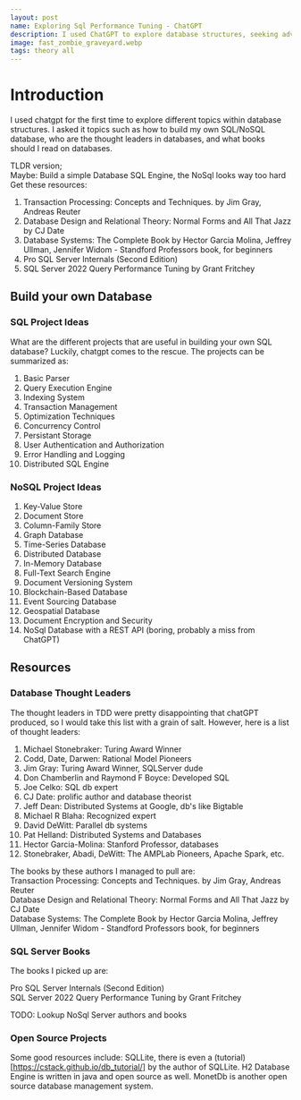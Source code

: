 ```yaml
---
layout: post
name: Exploring Sql Performance Tuning - ChatGPT
description: I used ChatGPT to explore database structures, seeking advice on building SQL/NoSQL databases, thought leaders, and recommended books. Essential SQL project ideas involve building components like a parser, query engine, and transaction management.
image: fast_zombie_graveyard.webp
tags: theory all
---
```


# Introduction
I used chatgpt for the first time to explore different topics within database structures. I asked it topics
such as how to build my own SQL/NoSQL database, who are the thought leaders in databases, and what books should 
I read on databases.

TLDR version;  
Maybe: Build a simple Database SQL Engine, the NoSql looks way too hard  
Get these resources:  
1. Transaction Processing: Concepts and Techniques. by Jim Gray, Andreas Reuter
2. Database Design and Relational Theory: Normal Forms and All That Jazz by CJ Date
3. Database Systems: The Complete Book by Hector Garcia Molina, Jeffrey Ullman, Jennifer Widom - Standford Professors book, for beginners
4. Pro SQL Server Internals (Second Edition)
5. SQL Server 2022 Query Performance Tuning by Grant Fritchey

## Build your own Database  

### SQL Project Ideas  
  
What are the different projects that are useful in building your own SQL database? Luckily, chatgpt comes to the rescue.
The projects can be summarized as:
1. Basic Parser
2. Query Execution Engine
3. Indexing System
4. Transaction Management
5. Optimization Techniques
6. Concurrency Control
7. Persistant Storage
8. User Authentication and Authorization
9. Error Handling and Logging
10. Distributed SQL Engine
    
### NoSQL Project Ideas  
  
1. Key-Value Store
2. Document Store
3. Column-Family Store
4. Graph Database
5. Time-Series Database
6. Distributed Database
7. In-Memory Database
8. Full-Text Search Engine
9. Document Versioning System
10. Blockchain-Based Database
11. Event Sourcing Database
12. Geospatial Database
13. Document Encryption and Security
14. NoSql Database with a REST API (boring, probably a miss from ChatGPT)

## Resources  

### Database Thought Leaders  

The thought leaders in TDD were pretty disappointing that chatGPT produced, so I would take this list with a grain of salt. However,
here is a list of thought leaders:
1. Michael Stonebraker: Turing Award Winner
2. Codd, Date, Darwen: Rational Model Pioneers
3. Jim Gray: Turing Award Winner, SQLServer dude
4. Don Chamberlin and Raymond F Boyce: Developed SQL
5. Joe Celko: SQL db expert
6. CJ Date: prolific author and database theorist
7. Jeff Dean: Distributed Systems at Google, db's like Bigtable
8. Michael R Blaha: Recognized expert
9. David DeWitt: Parallel db systems
10. Pat Helland: Distributed Systems and Databases
11. Hector Garcia-Molina: Stanford Professor, databases
12. Stonebraker, Abadi, DeWitt: The AMPLab Pioneers, Apache Spark, etc.

The books by these authors I managed to pull are:   
Transaction Processing: Concepts and Techniques. by Jim Gray, Andreas Reuter  
Database Design and Relational Theory: Normal Forms and All That Jazz by CJ Date  
Database Systems: The Complete Book by Hector Garcia Molina, Jeffrey Ullman, Jennifer Widom - Standford Professors book, for beginners  

### SQL Server Books

The books I picked up are:  

Pro SQL Server Internals (Second Edition)  
SQL Server 2022 Query Performance Tuning by Grant Fritchey  

TODO: Lookup NoSql Server authors and books

### Open Source Projects  
  
Some good resources include: SQLLite, there is even a (tutorial)[https://cstack.github.io/db_tutorial/] by the author of SQLLite.
H2 Database Engine is written in java and open source as well. MonetDb is another open source database management system.

